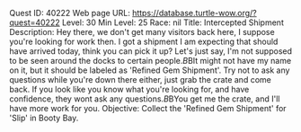 Quest ID: 40222
Web page URL: https://database.turtle-wow.org/?quest=40222
Level: 30
Min Level: 25
Race: nil
Title: Intercepted Shipment
Description: Hey there, we don't get many visitors back here, I suppose you're looking for work then. I got a shipment I am expecting that should have arrived today, think you can pick it up? Let's just say, I'm not supposed to be seen around the docks to certain people.$B$BIt might not have my name on it, but it should be labeled as 'Refined Gem Shipment'. Try not to ask any questions while you're down there either, just grab the crate and come back. If you look like you know what you're looking for, and have confidence, they wont ask any questions.$B$BYou get me the crate, and I'll have more work for you.
Objective: Collect the 'Refined Gem Shipment' for 'Slip' in Booty Bay.
